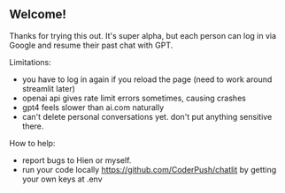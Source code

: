 ## Welcome!

Thanks for trying this out. It's super alpha, but each person can log in via Google and resume their past chat with GPT.

Limitations:

- you have to log in again if you reload the page (need to work around streamlit later)
- openai api gives rate limit errors sometimes, causing crashes
- gpt4 feels slower than ai.com naturally
- can't delete personal conversations yet. don't put anything sensitive there.

How to help:

- report bugs to Hien or myself.
- run your code locally https://github.com/CoderPush/chatlit by getting your own keys at .env